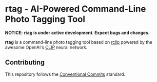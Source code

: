 # rtag - AI-Powered Command-Line Photo Tagging Tool

**NOTICE: rtag is under active development. Expect bugs and changes.**

**rtag** is a command-line photo tagging tool based on [rclip](https://github.com/yurijmikhalevich/rclip) powered by the awesome OpenAI's [CLIP](https://github.com/openai/CLIP) neural network.

## Contributing

This repository follows the [Conventional Commits](https://www.conventionalcommits.org/en/v1.0.0/) standard.
